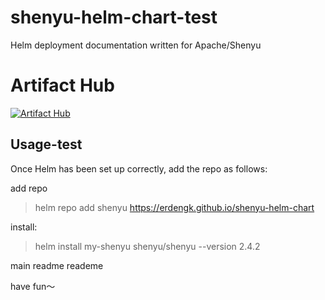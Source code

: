 # shenyu-helm-chart-test
Helm deployment documentation written for Apache/Shenyu

# Artifact Hub

[![Artifact Hub](https://img.shields.io/endpoint?url=https://artifacthub.io/badge/repository/shenyu-test)](https://artifacthub.io/packages/search?repo=shenyu-test)


## Usage-test

Once Helm has been set up correctly, add the repo as follows:

add repo

> helm repo add shenyu https://erdengk.github.io/shenyu-helm-chart

install:

> helm install my-shenyu shenyu/shenyu --version 2.4.2

main readme reademe

have fun～
